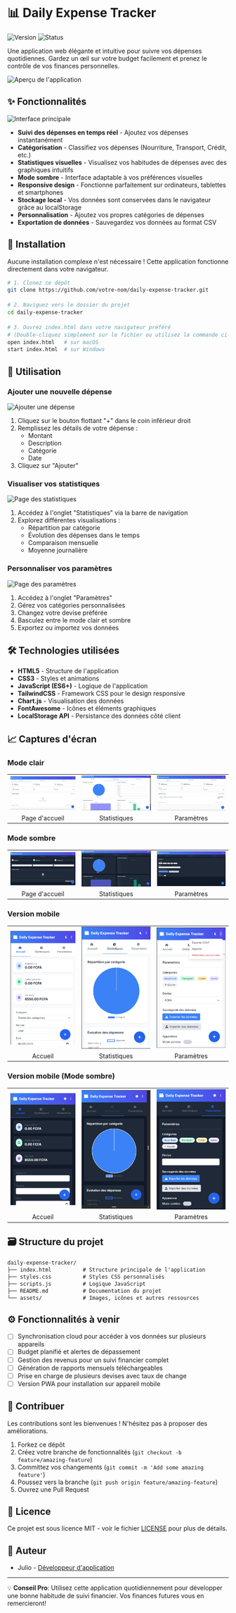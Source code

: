 # 📊 Daily Expense Tracker

![Version](https://img.shields.io/badge/version-1.0.0-blue.svg)
![Status](https://img.shields.io/badge/status-active-green.svg)

Une application web élégante et intuitive pour suivre vos dépenses quotidiennes. Gardez un œil sur votre budget facilement et prenez le contrôle de vos finances personnelles.

![Aperçu de l'application](./assets/preview.png)

## ✨ Fonctionnalités

![Interface principale](./assets/features.png)

- **Suivi des dépenses en temps réel** - Ajoutez vos dépenses instantanément
- **Catégorisation** - Classifiez vos dépenses (Nourriture, Transport, Crédit, etc.)
- **Statistiques visuelles** - Visualisez vos habitudes de dépenses avec des graphiques intuitifs
- **Mode sombre** - Interface adaptable à vos préférences visuelles
- **Responsive design** - Fonctionne parfaitement sur ordinateurs, tablettes et smartphones
- **Stockage local** - Vos données sont conservées dans le navigateur grâce au localStorage
- **Personnalisation** - Ajoutez vos propres catégories de dépenses
- **Exportation de données** - Sauvegardez vos données au format CSV

## 🚀 Installation

Aucune installation complexe n'est nécessaire ! Cette application fonctionne directement dans votre navigateur.

```bash
# 1. Clonez ce dépôt
git clone https://github.com/votre-nom/daily-expense-tracker.git

# 2. Naviguez vers le dossier du projet
cd daily-expense-tracker

# 3. Ouvrez index.html dans votre navigateur préféré
# (Double-cliquez simplement sur le fichier ou utilisez la commande ci-dessous)
open index.html   # sur macOS
start index.html  # sur Windows
```

## 📱 Utilisation

### Ajouter une nouvelle dépense

![Ajouter une dépense](./assets/add-expense.gif)

1. Cliquez sur le bouton flottant "+" dans le coin inférieur droit
2. Remplissez les détails de votre dépense :
   - Montant
   - Description
   - Catégorie
   - Date
3. Cliquez sur "Ajouter"

### Visualiser vos statistiques

![Page des statistiques](./assets/statistics.png)

1. Accédez à l'onglet "Statistiques" via la barre de navigation
2. Explorez différentes visualisations :
   - Répartition par catégorie
   - Évolution des dépenses dans le temps
   - Comparaison mensuelle
   - Moyenne journalière

### Personnaliser vos paramètres

![Page des paramètres](./assets/settings.png)

1. Accédez à l'onglet "Paramètres"
2. Gérez vos catégories personnalisées
3. Changez votre devise préférée
4. Basculez entre le mode clair et sombre
5. Exportez ou importez vos données

## 🛠️ Technologies utilisées

- **HTML5** - Structure de l'application
- **CSS3** - Styles et animations
- **JavaScript (ES6+)** - Logique de l'application
- **TailwindCSS** - Framework CSS pour le design responsive
- **Chart.js** - Visualisation des données
- **FontAwesome** - Icônes et éléments graphiques
- **LocalStorage API** - Persistance des données côté client

## 📈 Captures d'écran

### Mode clair
<table>
  <tr>
    <td><img src="./assets/acceuil-light.png" alt="Accueil - Mode clair" width="250"/></td>
    <td><img src="./assets/statistique-light.png" alt="Statistiques - Mode clair" width="250"/></td>
    <td><img src="./assets/parametre-light.png" alt="Paramètres - Mode clair" width="250"/></td>
  </tr>
  <tr>
    <td align="center">Page d'accueil</td>
    <td align="center">Statistiques</td>
    <td align="center">Paramètres</td>
  </tr>
</table>

### Mode sombre
<table>
  <tr>
    <td><img src="./assets/acceuil-dark.png" alt="Accueil - Mode sombre" width="250"/></td>
    <td><img src="./assets/statistique-dark.png" alt="Statistiques - Mode sombre" width="250"/></td>
    <td><img src="./assets/parametre-dark.png" alt="Paramètres - Mode sombre" width="250"/></td>
  </tr>
  <tr>
    <td align="center">Page d'accueil</td>
    <td align="center">Statistiques</td>
    <td align="center">Paramètres</td>
  </tr>
</table>

### Version mobile
<table>
  <tr>
    <td><img src="./assets/acceuil-mobile-light.png" alt="Mobile - Accueil" width="200"/></td>
    <td><img src="./assets/statistique-mobile-light.png" alt="Mobile - Statistiques" width="200"/></td>
    <td><img src="./assets/parametre-mobile-light.png" alt="Mobile - Paramètres" width="200"/></td>
  </tr>
  <tr>
    <td align="center">Accueil</td>
    <td align="center">Statistiques</td>
    <td align="center">Paramètres</td>
  </tr>
</table>

### Version mobile (Mode sombre)
<table>
  <tr>
    <td><img src="./assets/acceuil-mobile-dark.png" alt="Mobile - Accueil sombre" width="200"/></td>
    <td><img src="./assets/statistique-mobile-dark.png" alt="Mobile - Statistiques sombre" width="200"/></td>
    <td><img src="./assets/parametre-mobile-dark.png" alt="Mobile - Paramètres sombre" width="200"/></td>
  </tr>
  <tr>
    <td align="center">Accueil</td>
    <td align="center">Statistiques</td>
    <td align="center">Paramètres</td>
  </tr>
</table>

## 🗃️ Structure du projet

```
daily-expense-tracker/
├── index.html          # Structure principale de l'application
├── styles.css          # Styles CSS personnalisés
├── scripts.js          # Logique JavaScript
├── README.md           # Documentation du projet
└── assets/             # Images, icônes et autres ressources
```

## ⚙️ Fonctionnalités à venir

- [ ] Synchronisation cloud pour accéder à vos données sur plusieurs appareils
- [ ] Budget planifié et alertes de dépassement
- [ ] Gestion des revenus pour un suivi financier complet
- [ ] Génération de rapports mensuels téléchargeables
- [ ] Prise en charge de plusieurs devises avec taux de change
- [ ] Version PWA pour installation sur appareil mobile

## 🤝 Contribuer

Les contributions sont les bienvenues ! N'hésitez pas à proposer des améliorations.

1. Forkez ce dépôt
2. Créez votre branche de fonctionnalités (`git checkout -b feature/amazing-feature`)
3. Committez vos changements (`git commit -m 'Add some amazing feature'`)
4. Poussez vers la branche (`git push origin feature/amazing-feature`)
5. Ouvrez une Pull Request

## 📜 Licence

Ce projet est sous licence MIT - voir le fichier [LICENSE](LICENSE) pour plus de détails.

## 👤 Auteur

- Julio - [Développeur d'application](https://github.com/JulNiten)

---

💡 **Conseil Pro**: Utilisez cette application quotidiennement pour développer une bonne habitude de suivi financier. Vos finances futures vous en remercieront!
